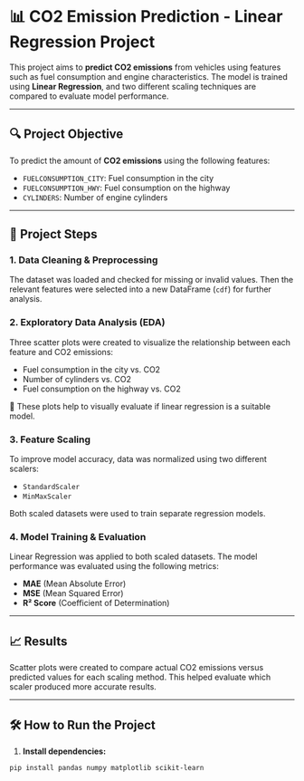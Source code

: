 # 📊 CO2 Emission Prediction - Linear Regression Project

This project aims to **predict CO2 emissions** from vehicles using features such as fuel consumption and engine characteristics. The model is trained using **Linear Regression**, and two different scaling techniques are compared to evaluate model performance.

---

## 🔍 Project Objective

To predict the amount of **CO2 emissions** using the following features:

- `FUELCONSUMPTION_CITY`: Fuel consumption in the city  
- `FUELCONSUMPTION_HWY`: Fuel consumption on the highway  
- `CYLINDERS`: Number of engine cylinders

---

## 🧪 Project Steps

### 1. Data Cleaning & Preprocessing  
The dataset was loaded and checked for missing or invalid values. Then the relevant features were selected into a new DataFrame (`cdf`) for further analysis.

### 2. Exploratory Data Analysis (EDA)  
Three scatter plots were created to visualize the relationship between each feature and CO2 emissions:

- Fuel consumption in the city vs. CO2  
- Number of cylinders vs. CO2  
- Fuel consumption on the highway vs. CO2  

🎯 These plots help to visually evaluate if linear regression is a suitable model.

### 3. Feature Scaling  
To improve model accuracy, data was normalized using two different scalers:

- `StandardScaler`  
- `MinMaxScaler`  

Both scaled datasets were used to train separate regression models.

### 4. Model Training & Evaluation  
Linear Regression was applied to both scaled datasets. The model performance was evaluated using the following metrics:

- **MAE** (Mean Absolute Error)  
- **MSE** (Mean Squared Error)  
- **R² Score** (Coefficient of Determination)

---

## 📈 Results

Scatter plots were created to compare actual CO2 emissions versus predicted values for each scaling method. This helped evaluate which scaler produced more accurate results.

---

## 🛠 How to Run the Project

1. **Install dependencies:**

```bash
pip install pandas numpy matplotlib scikit-learn
